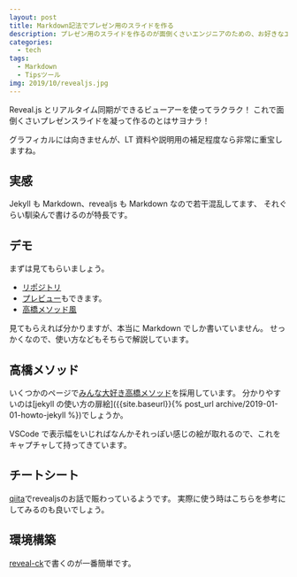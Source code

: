 ```yaml
---
layout: post
title: Markdown記法でプレゼン用のスライドを作る
description: プレゼン用のスライドを作るのが面倒くさいエンジニアのための、お好きなエディタを使ってマークダウン記法で書ける方法をご紹介！Windows,Mac,Linuxでも使えるVSCodeを推奨！
categories:
  - tech
tags:
  - Markdown
  - Tipsツール
img: 2019/10/revealjs.jpg
---
```


Reveal.js とリアルタイム同期ができるビューアーを使ってラクラク！
これで面倒くさいプレゼンスライドを凝って作るのとはサヨナラ！

グラフィカルには向きませんが、LT 資料や説明用の補足程度なら非常に重宝しますね。

## 実感

Jekyll も Markdown、revealjs も Markdown なので若干混乱してます、
それぐらい馴染んで書けるのが特長です。

## デモ

まずは見てもらいましょう。

- [リポジトリ]({{site.data.github.baseurl}}/revealjs_demo)
- [プレビュー]({{site.url}}revealjs_demo)もできます。
- [高橋メソッド風]({{site.url}}revealjs-ck/takahashi)

見てもらえれば分かりますが、本当に Markdown でしか書いていません。
せっかくなので、使い方などもそちらで解説しています。

## 高橋メソッド

いくつかのページで[みんな大好き高橋メソッド](http://www.rubycolor.org/takahashi/)を採用しています。
分かりやすいのは[jekyll の使い方の扉絵]({{site.baseurl}}{% post_url archive/2019-01-01-howto-jekyll %})でしょうか。

VSCode で表示幅をいじればなんかそれっぽい感じの絵が取れるので、これをキャプチャして持ってきています。

## チートシート
[qiita](https://qiita.com/hilohiro/items/eab479f6dcf4a100e31b)でrevealjsのお話で賑わっているようです。
実際に使う時はこちらを参考にしてみるのも良いでしょう。

## 環境構築
[reveal-ck](https://qiita.com/vivid_muimui/items/bf29f4fd85207474a948)で書くのが一番簡単です。
